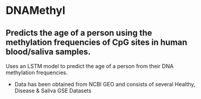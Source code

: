 # DNAMethyl

## Predicts the age of a person using the methylation frequencies of CpG sites in human blood/saliva samples.

Uses an LSTM model  to predict the age of a person from their DNA methylation frequencies.

- Data has been obtained from NCBI GEO and consists of several Healthy, Disease & Saliva GSE Datasets
